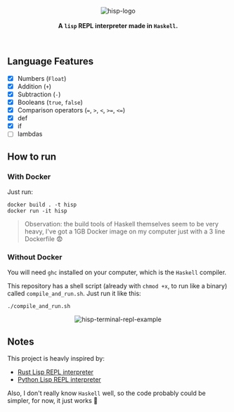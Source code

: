 <p align="center">
  <img src="https://user-images.githubusercontent.com/15306309/57203245-c734c000-6f84-11e9-878d-985be42faf8f.png" alt="hisp-logo" />
  <br />
  <br />
  <b>A <code>lisp</code> REPL interpreter made in <code>Haskell</code>.</b>
</p>

<br />

## Language Features

- [x] Numbers (`Float`)
- [x] Addition (`+`)
- [x] Subtraction (`-`)
- [x] Booleans (`true`, `false`)
- [x] Comparison operators (`=`, `>`, `<`, `>=`, `<=`)
- [x] def
- [x] if
- [ ] lambdas

## How to run

### With Docker

Just run:
```
docker build . -t hisp
docker run -it hisp
```

> Observation: the build tools of Haskell themselves seem to be very heavy, I've got a 1GB Docker image on my computer just with a 3 line Dockerfile :fearful:

### Without Docker

You will need `ghc` installed on your computer, which is the `Haskell` compiler.

This repository has a shell script (already with `chmod +x`, to run like a binary) called `compile_and_run.sh`. Just run it like this:


```shell
./compile_and_run.sh
```

<p align="center">
  <img src="https://user-images.githubusercontent.com/15306309/57204202-9062a800-6f8c-11e9-8f89-ac4e07c51395.png" alt="hisp-terminal-repl-example" />
</p>

## Notes

This project is heavly inspired by:

- [Rust Lisp REPL interpreter](https://m.stopa.io/risp-lisp-in-rust-90a0dad5b116)
- [Python Lisp REPL interpreter](https://norvig.com/lispy.html)

Also, I don't really know `Haskell` well, so the code probably could be simpler, for now, it just works :slightly_smiling_face:
